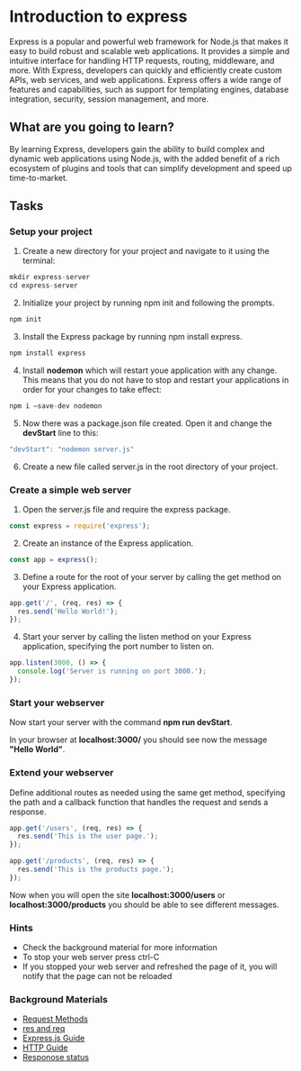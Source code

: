 # Introduction to express

Express is a popular and powerful web framework for Node.js that makes it easy to build robust and scalable web applications. It provides a simple and intuitive interface for handling HTTP requests, routing, middleware, and more. With Express, developers can quickly and efficiently create custom APIs, web services, and web applications. Express offers a wide range of features and capabilities, such as support for templating engines, database integration, security, session management, and more.

## What are you going to learn?

By learning Express, developers gain the ability to build complex and dynamic web applications using Node.js, with the added benefit of a rich ecosystem of plugins and tools that can simplify development and speed up time-to-market. 

## Tasks

### Setup your project
1. Create a new directory for your project and navigate to it using the terminal:    

```javascript
mkdir express-server
cd express-server
```

2. Initialize your project by running npm init and following the prompts.  

```js
npm init
```

3. Install the Express package by running npm install express.

```js
npm install express
```

4. Install __nodemon__ which will restart youe application with any change. This means that you do not have to stop and restart your applications in order for your changes to take effect:  

```js
npm i –save-dev nodemon
```
5. Now there was a package.json file created. Open it and change the __devStart__ line to this:

```js
"devStart": "nodemon server.js"
```

6. Create a new file called server.js in the root directory of your project.

### Create a simple web server
1. Open the server.js file and require the express package.

```js
const express = require('express');
```

2. Create an instance of the Express application.

```js
const app = express();
```

3. Define a route for the root of your server by calling the get method on your Express application.

```js
app.get('/', (req, res) => {
  res.send('Hello World!');
});
```
4. Start your server by calling the listen method on your Express application, specifying the port number to listen on.

```js
app.listen(3000, () => {
  console.log('Server is running on port 3000.');
});
```

### Start your webserver
Now start your server with the command __npm run devStart__. 

In your browser at __localhost:3000/__ you should see now the message __"Hello World"__. 

### Extend your webserver
Define additional routes as needed using the same get method, specifying the path and a callback function that handles the request and sends a response.

```js
app.get('/users', (req, res) => {
  res.send('This is the user page.');
});

app.get('/products', (req, res) => {
  res.send('This is the products page.');
});
```

Now when you will open the site __localhost:3000/users__ or __localhost:3000/products__ you should be able to see different messages.  

### Hints
* Check the background material for more information
* To stop your web server press ctrl-C
* If you stopped your web server and refreshed the page of it, you will notify that the page can not be reloaded


### Background Materials
* [Request Methods](./Requests.md)
* [res and req](./ResReq.md)
* [Express.js Guide](https://expressjs.com/en/guide/routing.html)
* [HTTP Guide](https://www.jmarshall.com/easy/http/)
* [Responose status](https://developer.mozilla.org/en-US/docs/Web/HTTP/Status)